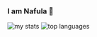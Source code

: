 ### I am Nafula 👋

<img alt="my stats" src="https://github-readme-stats.vercel.app/api?username=Abisakyn&theme=synthwave"/>
<img alt="top languages" src="https://github-readme-stats.vercel.app/api/top-langs/?username=Abisakyn"/>
